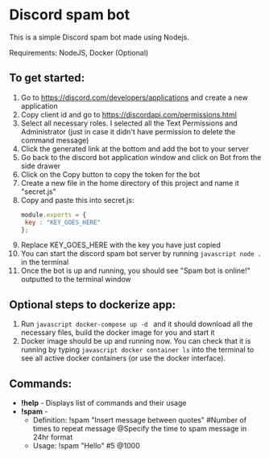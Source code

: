 # Discord spam bot

This is a simple Discord spam bot made using Nodejs.

Requirements: NodeJS, Docker (Optional)

## **To get started**:
1. Go to https://discord.com/developers/applications and create a new application
2. Copy client id and go to https://discordapi.com/permissions.html
3. Select all necessary roles. I selected all the Text Permissions and Administrator (just in case it didn't have permission to delete the command message)
4. Click the generated link at the bottom and add the bot to your server
5. Go back to the discord bot application window and click on Bot from the side drawer
6. Click on the Copy button to copy the token for the bot
6. Create a new file in the home directory of this project and name it "secret.js"
7. Copy and paste this into secret.js:
   ```javascript
   module.exports = {
    key : "KEY_GOES_HERE"
   };
   ```
8. Replace KEY_GOES_HERE with the key you have just copied
9. You can start the discord spam bot server by running ```javascript node . ``` in the terminal
10. Once the bot is up and running, you should see "Spam bot is online!" outputted to the terminal window

## **Optional steps to dockerize app**:
1. Run ```javascript docker-compose up -d ``` and it should download all the necessary files, build the docker image for you and start it
2. Docker image should be up and running now. You can check that it is running by typing ```javascript docker container ls``` into the terminal to see all active docker containers (or use the docker interface).

    

## **Commands**:
* **!help** - Displays list of commands and their usage
* **!spam** - 
  * Definition: !spam "Insert message between quotes" #Number of times to repeat message @Specify the time to spam message in 24hr format
   * Usage: !spam "Hello" #5 @1000
